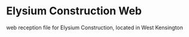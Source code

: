 # Elysium Construction Web 
 web reception file for Elysium Construction, located in West Kensington
